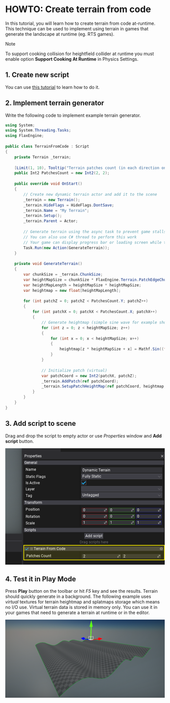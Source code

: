 # HOWTO: Create terrain from code

In this tutorial, you will learn how to create terrain from code at-runtime. This technique can be used to implement using terrain in games that generate the landscape at runtime (eg. RTS games).

> [!Note]
> To support cooking collision for heightfield collider at runtime you must enable option **Support Cooking At Runtime** in Physics Settings.

## 1. Create new script

You can use [this tutorial](../../scripting/new-script.md) to learn how to do it.

## 2. Implement terrain generator

Write the following code to implement example terrain generator.

```cs
using System;
using System.Threading.Tasks;
using FlaxEngine;

public class TerrainFromCode : Script
{
    private Terrain _terrain;

    [Limit(1, 10), Tooltip("Terrain patches count (in each direction on XZ plane).")]
    public Int2 PatchesCount = new Int2(2, 2);

    public override void OnStart()
    {
        // Create new dynamic terrain actor and add it to the scene
        _terrain = new Terrain();
        _terrain.HideFlags = HideFlags.DontSave;
        _terrain.Name = "My Terrain";
        _terrain.Setup();
        _terrain.Parent = Actor;

        // Generate terrain using the async task to prevent game stalls
        // You can also use C# thread to perform this work
        // Your game can display progress bar or loading screen while terrain is being generated
        Task.Run(new Action(GenerateTerrain));
    }

    private void GenerateTerrain()
    {
        var chunkSize = _terrain.ChunkSize;
        var heightMapSize = chunkSize * FlaxEngine.Terrain.PatchEdgeChunksCount + 1;
        var heightMapLength = heightMapSize * heightMapSize;
        var heightmap = new float[heightMapLength];

        for (int patchZ = 0; patchZ < PatchesCount.Y; patchZ++)
        {
            for (int patchX = 0; patchX < PatchesCount.X; patchX++)
            {
                // Generate heightmap (simple sine wave for example showcase)
                for (int z = 0; z < heightMapSize; z++)
                {
                    for (int x = 0; x < heightMapSize; x++)
                    {
                        heightmap[z * heightMapSize + x] = Mathf.Sin((float)x / chunkSize * Mathf.PiOverFour * 3.0f) * 3000.0f;
                    }
                }

                // Initialize patch (virtual)
                var patchCoord = new Int2(patchX, patchZ);
                _terrain.AddPatch(ref patchCoord);
                _terrain.SetupPatchHeightMap(ref patchCoord, heightmap, null, true);
            }
        }
    }
}
```

## 3. Add script to scene

Drag and drop the script to empty actor or use *Properties* window and **Add script** button.

![Add script](media/add-terrain-generator-script.png)

## 4. Test it in Play Mode

Press **Play** button on the toolbar or hit *F5* key and see the results. Terrain should quickly generate in a background. The following example uses *virtual* textures for terrain heightmap and splatmaps storage which means no I/O use. Virtual terrain data is stored in memory only. You can use it in your games that need to generate a terrain at runtime or in the editor.

![Terrain From Code Results](media/generated-terrain.png)

